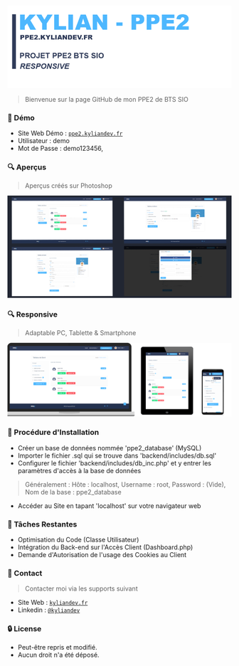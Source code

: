 ![KYLIAN_CV LOGO](git/readme/logo.png)
> Bienvenue sur la page GitHub de mon PPE2 de BTS SIO

### 📌 Démo
- Site Web Démo : <a href="https://www.ppe2.kyliandev.fr" target="_blank">`ppe2.kyliandev.fr`</a>
- Utilisateur : demo
- Mot de Passe : demo123456,

### 🔍 Aperçus
> Aperçus créés sur Photoshop

![MAQUETTE](git/readme/preview.png)

### 🔍 Responsive
> Adaptable PC, Tablette & Smartphone

![MAQUETTE](git/readme/responsive.png)

### 📌 Procédure d'Installation
- Créer un base de données nommée 'ppe2_database' (MySQL)
- Importer le fichier .sql qui se trouve dans 'backend/includes/db.sql'
- Configurer le fichier 'backend/includes/db_inc.php' et y entrer les paramètres d'accès à la base de données
> Généralement : Hôte : localhost, Username : root, Password : (Vide), Nom de la base : ppe2_database
- Accéder au Site en tapant 'localhost' sur votre navigateur web

### 📌 Tâches Restantes
- Optimisation du Code (Classe Utilisateur)
- Intégration du Back-end sur l'Accès Client (Dashboard.php)
- Demande d'Autorisation de l'usage des Cookies au Client

### 📌 Contact
> Contacter moi via les supports suivant

- Site Web : <a href="https://www.kyliandev.fr" target="_blank">`kyliandev.fr`</a>
- Linkedin : <a href="https://www.linkedin.com/in/kyliandev/" target="_blank">`@kyliandev`</a>

### 🔒 License

- Peut-être repris et modifié.
- Aucun droit n'a été déposé.